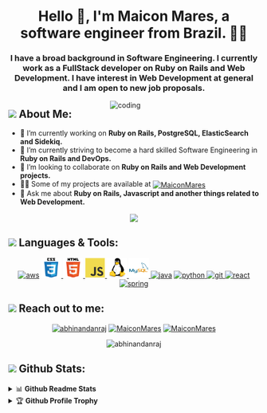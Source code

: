 
<h1 align="center">Hello 👋, I'm Maicon Mares, a software engineer from Brazil. 🎯️🚀️</h1>
<h3 align="center">I have a broad background in Software Engineering. I currently work as a FullStack developer on Ruby on Rails and Web Development. I have interest in Web Development at general and I am open to new job proposals.</h3>

<img align="right" alt="coding" width="300" src="https://media.giphy.com/media/lP8xu5t2DLGG045H8F/giphy.gif">

## <img src="https://media.giphy.com/media/WUlplcMpOCEmTGBtBW/giphy.gif" width="40"> **About Me:**

- 🔭 I’m currently working on **Ruby on Rails, PostgreSQL, ElasticSearch and Sidekiq.**
- 🌱 I’m currently striving to become a hard skilled Software Engineering in **Ruby on Rails and DevOps.**
- 👯 I’m looking to collaborate on **Ruby on Rails and Web Development projects.**
- 👨‍💻 Some of my projects are available at <a href="https://github.com/MaiconMares?tab=repositories" target="blank"><img align="center" src="https://raw.githubusercontent.com/rahuldkjain/github-profile-readme-generator/master/src/images/icons/Social/github.svg" alt="MaiconMares" height="30" width="40" /></a>
- 💬 Ask me about **Ruby on Rails, Javascript and another things related to Web Development.**

<p align="center">
   <img align="center" src="https://github-readme-streak-stats.herokuapp.com/?user=MaiconMares&theme=radical&hide_border=true"/>
</p>

## <img src="https://media.giphy.com/media/j2pOGeGYKe2xCCKwfi/giphy.gif" width="40"> **Languages & Tools:**

<p align="center"> 
<a href="https://aws.amazon.com" target="_blank"><img src="https://res.cloudinary.com/practicaldev/image/fetch/s--SoHgXBtm--/c_imagga_scale,f_auto,fl_progressive,h_420,q_auto,w_1000/https://thepracticaldev.s3.amazonaws.com/i/0luaazzebv2r8qa3ss6e.png" alt="aws" width="40" height="40"/></a> <a href="https://www.w3schools.com/css/" target="_blank"> <img src="https://raw.githubusercontent.com/devicons/devicon/master/icons/css3/css3-original-wordmark.svg" alt="css3" width="40" height="40"/> </a> </a> <a href="https://www.w3.org/html/" target="_blank"> <img src="https://raw.githubusercontent.com/devicons/devicon/master/icons/html5/html5-original-wordmark.svg" alt="html5" width="40" height="40"/> </a><a href="https://developer.mozilla.org/en-US/docs/Web/JavaScript" target="_blank"> <img src="https://raw.githubusercontent.com/devicons/devicon/master/icons/javascript/javascript-original.svg" alt="javascript" width="40" height="40"/> </a> 	<a href="https://www.linux.org/" target="_blank"> <img src="https://raw.githubusercontent.com/devicons/devicon/master/icons/linux/linux-original.svg" alt="linux" width="40" height="40"/> </a> <a href="https://www.mysql.com/" target="_blank"> <img src="https://raw.githubusercontent.com/devicons/devicon/master/icons/mysql/mysql-original-wordmark.svg" alt="mysql" width="40" height="40"/> </a>
<a href="https://logowik.com/content/uploads/images/nodejs.jpg" target="_blank"> <img src="https://logowik.com/content/uploads/images/nodejs.jpg"  alt="java" width="40" height="40" /></a> </a><a href="https://www.liblogo.com/img-logo/ru8158idef-ruby-on-rails-logo-introduction-to-ruby-on-rails-and-how-mvc-works-by-haarika.png" target="_blank"> <img src="https://www.liblogo.com/img-logo/ru8158idef-ruby-on-rails-logo-introduction-to-ruby-on-rails-and-how-mvc-works-by-haarika.png" alt="python" width="40" height="40"/> </a><a href="https://git-scm.com/" target="_blank"><img src="https://cdn.jsdelivr.net/gh/devicons/devicon/icons/git/git-original.svg" alt="git" width="40" height="40"/> </a><a href="https://reactjs.org/" target="_blank"><img src="https://cdn.jsdelivr.net/gh/devicons/devicon/icons/react/react-original.svg" alt="react" width="40" height="40"/> </a><a href="https://spring.io/" target="_blank"><img src="https://cdn.jsdelivr.net/gh/devicons/devicon/icons/spring/spring-original.svg" alt="spring" width="40" height="40"/> </a>
</p>

## <img src="https://media.giphy.com/media/LnQjpWaON8nhr21vNW/giphy.gif" width="40"> **Reach out to me:** ️

<p align="center">
<a href="https://linkedin.com/in/maicon-mares" target="_blank"><img align="center" src="https://img.shields.io/badge/-LinkedIn-0e76a8?style=flat-square&logo=Linkedin&logoColor=white" alt="abhinandanraj" /></a>
<a href="https://github.com/MaiconMares" target="_blank"><img align="center" src="https://img.shields.io/badge/Website-3b5998?style=flat-square&logo=google-chrome&logoColor=white" alt="MaiconMares" /></a>
<a href="mailto:maiconmaresunb@gmail.com" target="_blank"><img align="center" src="https://img.shields.io/badge/-Gmail-EA4335?style=flat-square&logo=Gmail&logoColor=white" alt="MaiconMares" /></a>
<p align="center"> <img src="https://komarev.com/ghpvc/?username=abhinandanraj&label=Visitors&color=0088cc&style=flat-square" alt="abhinandanraj" /> </p>

## <img src="https://media.giphy.com/media/ZCN6F3FAkwsyOGU2RS/giphy.gif" width="40"> **Github Stats:**

<details>
  <summary>📊 <b>Github Readme Stats</b></summary>
 <br />
 <p align="center">
  <a href="https://github.com/MaiconMares">
   <img width="430" align="center" src="https://github-readme-stats.vercel.app/api?username=MaiconMares&show_icons=true&theme=radical&count_private=true">
  </a>
  <a href="https://github.com/MaiconMares/github-readme-stats">
    <img align="center" src="https://github-readme-stats.anuraghazra1.vercel.app/api/top-langs/?username=MaiconMares&layout=compact&theme=radical&langs_count=6" />
  </a>
 </p>
</details>

<details>
 <summary>🏆 <b>Github Profile Trophy</b></summary>
 <br />
 <p align="center">
  <a href="https://github.com/ryo-ma/github-profile-trophy">
   <img src="https://github-profile-trophy.vercel.app/?username=MaiconMares&column=8&theme=darkhub"/>
  </a>
 </p>
</details>
